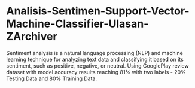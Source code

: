 # Analisis-Sentimen-Support-Vector-Machine-Classifier-Ulasan-ZArchiver
Sentiment analysis is a natural language processing (NLP) and machine learning technique for analyzing text data and classifying it based on its sentiment, such as positive, negative, or neutral. Using GooglePlay review dataset with model accuracy results reaching 81% with two labels - 20% Testing Data and 80% Training Data.
